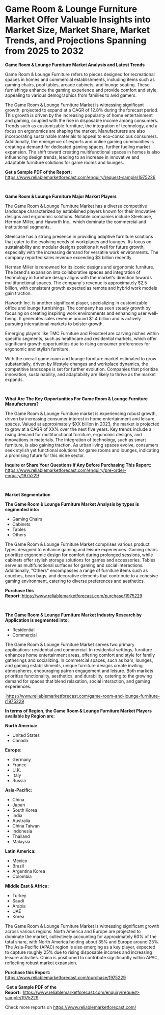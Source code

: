 <p><h1>Game Room & Lounge Furniture Market Offer Valuable Insights into Market Size, Market Share, Market Trends, and Projections Spanning from 2025 to 2032</h1></p><p><strong>Game Room & Lounge Furniture Market Analysis and Latest Trends</strong></p>
<p><p>Game Room & Lounge Furniture refers to pieces designed for recreational spaces in homes and commercial establishments, including items such as gaming chairs, pool tables, arcade cabinets, and lounge seating. These furnishings enhance the gaming experience and provide comfort and style, appealing to various demographics from families to avid gamers.</p><p>The Game Room & Lounge Furniture Market is witnessing significant growth, projected to expand at a CAGR of 12.8% during the forecast period. This growth is driven by the increasing popularity of home entertainment and gaming, coupled with the rise in disposable income among consumers. Trends such as customizable furniture, the integration of technology, and a focus on ergonomics are shaping the market. Manufacturers are also incorporating sustainable materials to appeal to eco-conscious consumers. Additionally, the emergence of esports and online gaming communities is creating a demand for dedicated gaming spaces, further fueling market expansion. The shift toward creating multifunctional spaces in homes is also influencing design trends, leading to an increase in innovative and adaptable furniture solutions for game rooms and lounges.</p></p>
<p><strong>Get a Sample PDF of the Report:&nbsp;</strong> <a href="https://www.reliablemarketforecast.com/enquiry/request-sample/1975229?utm_campaign=2397&utm_medium=2&utm_source=Github&utm_content=ia&utm_term=08022025&utm_id=game-room-lounge-furniture">https://www.reliablemarketforecast.com/enquiry/request-sample/1975229</a></p>
<p>&nbsp;</p>
<p><strong>Game Room & Lounge Furniture Major Market Players</strong></p>
<p><p>The Game Room & Lounge Furniture Market has a diverse competitive landscape characterized by established players known for their innovative designs and ergonomic solutions. Notable companies include Steelcase, Herman Miller, and Haworth Inc., which dominate the commercial and institutional segments. </p><p>Steelcase has a strong presence in providing adaptive furniture solutions that cater to the evolving needs of workplaces and lounges. Its focus on sustainability and modular designs positions it well for future growth, especially with the increasing demand for versatile work environments. The company reported sales revenue exceeding $3 billion recently.</p><p>Herman Miller is renowned for its iconic designs and ergonomic furniture. The brand's expansion into collaborative spaces and integration of technology in furniture design aligns with the market's direction towards multifunctional spaces. The company's revenue is approximately $2.5 billion, with consistent growth expected as remote and hybrid work models gain traction.</p><p>Haworth Inc. is another significant player, specializing in customizable office and lounge furnishings. The company has seen steady growth by focusing on creating inspiring work environments and enhancing user well-being. It generates sales revenue around $1.4 billion and is actively pursuing international markets to bolster growth.</p><p>Emerging players like TMC Furniture and Flexsteel are carving niches within specific segments, such as healthcare and residential markets, which offer significant growth opportunities due to rising consumer preferences for ergonomic and stylish furniture.</p><p>With the overall game room and lounge furniture market estimated to grow substantially, driven by lifestyle changes and workplace dynamics, the competitive landscape is set for further evolution. Companies that prioritize innovation, sustainability, and adaptability are likely to thrive as the market expands.</p></p>
<p>&nbsp;</p>
<p><strong>What Are The Key Opportunities For Game Room & Lounge Furniture Manufacturers?</strong></p>
<p><p>The Game Room & Lounge Furniture market is experiencing robust growth, driven by increasing consumer interest in home entertainment and leisure spaces. Valued at approximately $XX billion in 2023, the market is projected to grow at a CAGR of XX% over the next five years. Key trends include a rising demand for multifunctional furniture, ergonomic designs, and innovations in materials. The integration of technology, such as smart furniture, is also gaining traction. As urban living spaces evolve, consumers seek stylish yet functional solutions for game rooms and lounges, indicating a promising future for this niche sector.</p></p>
<p><strong>Inquire or Share Your Questions If Any Before Purchasing This Report:</strong> <a href="https://www.reliablemarketforecast.com/enquiry/pre-order-enquiry/1975229?utm_campaign=2397&utm_medium=2&utm_source=Github&utm_content=ia&utm_term=08022025&utm_id=game-room-lounge-furniture">https://www.reliablemarketforecast.com/enquiry/pre-order-enquiry/1975229</a></p>
<p>&nbsp;</p>
<p><strong>Market Segmentation</strong></p>
<p><strong>The Game Room & Lounge Furniture Market Analysis by types is segmented into:</strong></p>
<p><ul><li>Gaming Chairs</li><li>Cabinets</li><li>Tables</li><li>Others</li></ul></p>
<p><p>The Game Room & Lounge Furniture Market comprises various product types designed to enhance gaming and leisure experiences. Gaming chairs prioritize ergonomic design for comfort during prolonged sessions, while cabinets offer stylish storage solutions for games and accessories. Tables serve as multifunctional surfaces for gaming and social interactions. Additionally, "Others" encompasses a range of furniture items such as couches, bean bags, and decorative elements that contribute to a cohesive gaming environment, catering to diverse preferences and aesthetics.</p></p>
<p><strong>Purchase this Report:&nbsp;</strong><a href="https://www.reliablemarketforecast.com/purchase/1975229?utm_campaign=2397&utm_medium=2&utm_source=Github&utm_content=ia&utm_term=08022025&utm_id=game-room-lounge-furniture">https://www.reliablemarketforecast.com/purchase/1975229</a></p>
<p>&nbsp;</p>
<p><strong>The Game Room & Lounge Furniture Market Industry Research by Application is segmented into:</strong></p>
<p><ul><li>Residential</li><li>Commercial</li></ul></p>
<p><p>The Game Room & Lounge Furniture Market serves two primary applications: residential and commercial. In residential settings, furniture enhances home entertainment areas, offering comfort and style for family gatherings and socializing. In commercial spaces, such as bars, lounges, and gaming establishments, unique furniture designs create inviting atmospheres, encouraging patron engagement and leisure. Both markets prioritize functionality, aesthetics, and durability, catering to the growing demand for spaces that blend relaxation, social interaction, and gaming experiences.</p></p>
<p><a href="https://www.reliablemarketforecast.com/game-room-and-lounge-furniture-r1975229?utm_campaign=2397&utm_medium=2&utm_source=Github&utm_content=ia&utm_term=08022025&utm_id=game-room-lounge-furniture">&nbsp;https://www.reliablemarketforecast.com/game-room-and-lounge-furniture-r1975229</a></p>
<p><strong>In terms of Region, the Game Room & Lounge Furniture Market Players available by Region are:</strong></p>
<p>
    <p> <strong> North America: </strong>
        <ul>
            <li>United States</li>
            <li>Canada</li>
        </ul>
        </p> 
    <p> <strong> Europe: </strong>
        <ul>
            <li>Germany</li>
            <li>France</li>
            <li>U.K.</li>
            <li>Italy</li>
            <li>Russia</li>
        </ul>
        </p> 
    <p> <strong> Asia-Pacific: </strong>
        <ul>
            <li>China</li>
            <li>Japan</li>
            <li>South Korea</li>
            <li>India</li>
            <li>Australia</li>
            <li>China Taiwan</li>
            <li>Indonesia</li>
            <li>Thailand</li>
            <li>Malaysia</li>
        </ul>
        </p> 
    <p> <strong> Latin America: </strong>
        <ul>
            <li>Mexico</li>
            <li>Brazil</li>
            <li>Argentina Korea</li>
            <li>Colombia</li>
        </ul>
        </p> 
    <p> <strong> Middle East & Africa: </strong>
        <ul>
            <li>Turkey</li>
            <li>Saudi</li>
            <li>Arabia</li>
            <li>UAE</li>
            <li>Korea</li>
        </ul>
    </p>
    </p>
<p><p>The Game Room & Lounge Furniture Market is witnessing significant growth across various regions. North America and Europe are projected to dominate the market, collectively accounting for approximately 60% of the total share, with North America holding about 35% and Europe around 25%. The Asia-Pacific (APAC) region is also emerging as a key player, expected to capture roughly 25% due to rising disposable incomes and increasing leisure activities. China is positioned to contribute significantly within APAC, reflecting robust market expansion.</p></p>
<p><strong>Purchase this Report: </strong><a href="https://www.reliablemarketforecast.com/purchase/1975229?utm_campaign=2397&utm_medium=2&utm_source=Github&utm_content=ia&utm_term=08022025&utm_id=game-room-lounge-furniture">https://www.reliablemarketforecast.com/purchase/1975229</a></p>
<p>&nbsp;<strong>Get a Sample PDF of the Report:&nbsp;&nbsp;</strong><a href="https://www.reliablemarketforecast.com/enquiry/request-sample/1975229?utm_campaign=2397&utm_medium=2&utm_source=Github&utm_content=ia&utm_term=08022025&utm_id=game-room-lounge-furniture">https://www.reliablemarketforecast.com/enquiry/request-sample/1975229</a></p>
<p><strong></strong></p>
<p>Check more reports on <a href="https://www.reliablemarketforecast.com/?utm_campaign=2397&utm_medium=2&utm_source=Github&utm_content=ia&utm_term=08022025&utm_id=game-room-lounge-furniture">https://www.reliablemarketforecast.com/</a></p>